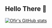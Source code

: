 ## Hello There 👋

[![Ofir's GitHub stats](https://github-readme-stats.vercel.app/api?username=ofirdotan)](https://github.com/anuraghazra/github-readme-stats&theme=tokyonight)
